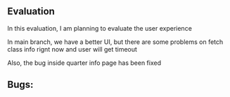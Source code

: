 ## Evaluation
In this evaluation, I am planning to evaluate the user experience 

In main branch, we have a better UI, but there are some problems on fetch class info rignt now and user will get timeout

Also, the bug inside quarter info page has been fixed

## Bugs:

